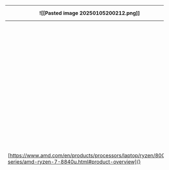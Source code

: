 
| ![[Pasted image 20250105200212.png]]                                                                            | EliteMini UM780 XTX                                                                                                                                                                                                                                                                                                                                                                                                                                                                                                                                                                                                                                                                                                                                                                                                                                                                                                                                                                                                                                                                                                                                                                                                                                                                                                                                                                                                                                                                                                                               |
| --------------------------------------------------------------------------------------------------------------- | ------------------------------------------------------------------------------------------------------------------------------------------------------------------------------------------------------------------------------------------------------------------------------------------------------------------------------------------------------------------------------------------------------------------------------------------------------------------------------------------------------------------------------------------------------------------------------------------------------------------------------------------------------------------------------------------------------------------------------------------------------------------------------------------------------------------------------------------------------------------------------------------------------------------------------------------------------------------------------------------------------------------------------------------------------------------------------------------------------------------------------------------------------------------------------------------------------------------------------------------------------------------------------------------------------------------------------------------------------------------------------------------------------------------------------------------------------------------------------------------------------------------------------------------------- |
|                                                                                                                 | -  AMD Flagship processor Ryzen 7 8840U AM5<br>	- 14-inch 2.5K (2560x1600) IPS & 165Hz refresh rate<br>	- 1TB PCIe 4.0 SSD for ultra-fast data transfer speeds                                                                                                                                                                                                                                                                                                                                                                                                                                                                                                                                                                                                                                                                                                                                                                                                                                                                                                                                                                                                                                                                                                                                                                                                                                                                                                                                                                                    |
| [https://www.amd.com/en/products/processors/laptop/ryzen/8000-series/amd-ryzen-7-8840u.html#product-overview]() | AMD Ryzen™ AI<br>    <br>    Performance Up to 16 TOPS<br>    <br>    Overall TOPS Up to 38 TOPS<br>    <br>    NPU TOPS Up to 16 TOPS                                                                                                                                                                                                                                                                                                                                                                                                                                                                                                                                                                                                                                                                                                                                                                                                                                                                                                                                                                                                                                                                                                                                                                                                                                                                                                                                                                                                            |
|                                                                                                                 | Graphics Model<br><br>AMD Radeon™ 780M<br><br>Graphics Core Count<br><br>12<br><br>Graphics Frequency<br><br>2700 MHz<br><br>DirectX® Version<br><br>12<br><br>DisplayPort™ Version<br><br>2.1<br><br>DisplayPort Extensions<br><br>Adaptive-Sync , HDR Metadata , UHBR10<br><br>DisplayPort Max Refresh Rates (SDR)<br><br>7680x4320 @ 60Hz , 3840x2160 @ 240Hz , 3440x1440 @ 360Hz , 2560x1440 @ 480Hz , 1920x1080 @ 600Hz<br><br>DisplayPort Max Refresh Rates (HDR)<br><br>7680x4320 @ 60Hz , 3840x2160 @ 240Hz , 3440x1440 @ 360Hz , 2560x1440 @ 480Hz , 1920x1080 @ 600Hz<br><br>HDMI® Version<br><br>2.1<br><br>HDCP Version Supported<br><br>2.3<br><br>USB Type-C® DisplayPort™ Alternate Mode<br><br>Yes<br><br>Multi-Monitor Support<br><br>Yes<br><br>Max Displays<br><br>4<br><br>AMD FreeSync™<br><br>Yes<br><br>Wireless Display<br><br>Miracast<br><br>Max Video Encode Bandwidth (SDR)<br><br>1080p630 8bpc H.264, 1440p373 8bpc H.264, 2160p175 8bpc H.264, 1080p630 8bpc H.265, 1440p373 8bpc H.265, 2160p175 8bpc H.265, 4320p43 8bpc H.265, 1080p864 8/10bpc AV1, 1440p513 8/10bpc AV1, 2160p240 8/10bpc AV1, 4320p60 8/10bpc AV1<br><br>Max Video Decode Bandwidth<br><br>1080p60 8bpc MPEG2, 1080p60 8bpc VC1, 1080p786 8/10bpc VP9, 2160p196 8/10bpc VP9, 4320p49 8/10bpc VP9, 1080p1200 8bpc H.264, 2160p300 8bpc H.264, 4320p75 8bpc H.264, 1080p786 8/10bpc H.265, 2160p196 8/10bpc H.265, 4320p49 8/10bpc H.265, 1080p960 8/10bpc<br><br>AMD SmartShift MAX<br><br>Yes<br><br>AMD SmartAccess Memory<br><br>Available |
|                                                                                                                 | Name<br><br>AMD Ryzen™ 7 8840U<br><br>Family<br><br>Ryzen<br><br>Series<br><br>Ryzen 8000 Series<br><br>Form Factor<br><br>Laptops , Desktops<br><br>AMD PRO Technologies<br><br>No<br><br>Consumer Use<br><br>Yes<br><br>Regional Availability<br><br>Global<br><br>Former Codename<br><br>Hawk Point<br><br>Architecture<br><br>Zen 4<br><br># of CPU Cores<br><br>8<br><br>Multithreading (SMT)<br><br>Yes<br><br># of Threads<br><br>16<br><br>Max. Boost Clock<br><br>Up to 5.1 GHz<br><br>Base Clock<br><br>3.3 GHz<br><br>L2 Cache<br><br>8 MB<br><br>L3 Cache<br><br>16 MB<br><br>Default TDP<br><br>28W<br><br>AMD Configurable TDP (cTDP)<br><br>15-30W<br><br>Processor Technology for CPU Cores<br><br>TSMC 4nm FinFET<br><br>CPU Compute Die (CCD) Size<br><br>178mm²<br><br>Package Die Count<br><br>1<br><br>Unlocked for Overclocking<br><br>No<br><br>AMD EXPO™ Memory Overclocking Technology<br><br>No<br><br>Precision Boost Overdrive<br><br>No<br><br>Curve Optimizer Voltage Offsets<br><br>No<br><br>CPU Socket<br><br>FP7 , FP7r2 , FP8<br><br>Supported Extensions<br><br>AES , AMD-V , AVX , AVX2 , AVX512 , FMA3 , MMX-plus , SHA , SSE , SSE2 , SSE3 , SSE4.1 , SSE4.2 , SSE4A , SSSE3 , x86-64<br><br>Max. Operating Temperature (Tjmax)<br><br>100°C<br><br>*OS Support<br><br>Windows 11 - 64-Bit Edition , Windows 10 - 64-Bit Edition , RHEL x86 64-Bit , Ubuntu x86 64-Bit                                                                                                                                     |

| ![[Pasted image 20250105181354.png]] | 1TB Samsung 980 PRO                                                                     |
| ------------------------------------ | --------------------------------------------------------------------------------------- |
| 2                                    | M.2 (2280), PCIe 4.0 (x4) NVMe SSD, Elpis, MLC 3D V-NAND, 7000MB/s Read, 5000MB/s Write |

| ![[Pasted image 20250105201445.png]] | Kingston FURY Impact 64GB (2x32GB)                                                |
| ------------------------------------ | --------------------------------------------------------------------------------- |
|                                      | 5600MHz CL40 DDR5 SODIMM Memory\|Unbuffered, CAS 16-20-20-38, XMP 2.0, 1.35V<br>- |

	